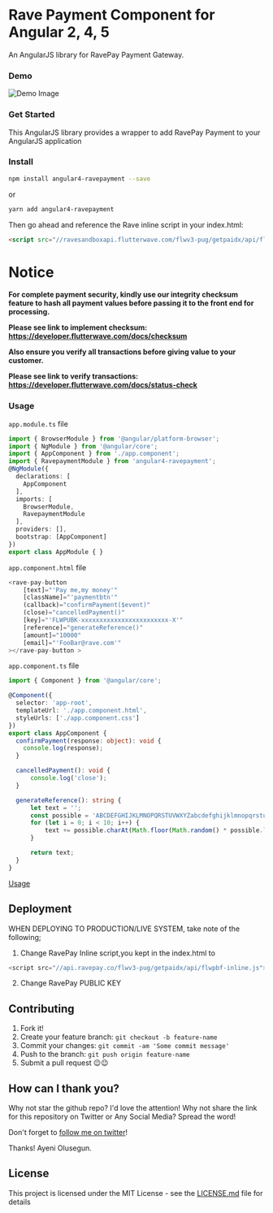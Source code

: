 # Rave Payment Component for Angular 2, 4, 5
An AngularJS library for RavePay Payment Gateway.

### Demo
![Demo Image](demo.png?raw=true "Demo Image")

### Get Started

This AngularJS library provides a wrapper to add RavePay Payment to your AngularJS application

### Install
```bash
npm install angular4-ravepayment --save
```

or

```bash
yarn add angular4-ravepayment 
```

Then go ahead and reference the Rave inline script in your index.html:
```html
<script src="//ravesandboxapi.flutterwave.com/flwv3-pug/getpaidx/api/flwpbf-inline.js"></script>
```

# Notice

**For complete payment security, kindly use our integrity checksum feature to hash all payment values before passing it to the front end for processing.**

**Please see link to implement checksum: https://developer.flutterwave.com/docs/checksum**

**Also ensure you verify all transactions before giving value to your customer.**

**Please see link to verify transactions: https://developer.flutterwave.com/docs/status-check**


### Usage
`app.module.ts` file
```typescript
import { BrowserModule } from '@angular/platform-browser';
import { NgModule } from '@angular/core';
import { AppComponent } from './app.component';
import { RavepaymentModule } from 'angular4-ravepayment';
@NgModule({
  declarations: [
    AppComponent
  ],
  imports: [
    BrowserModule,
    RavepaymentModule
  ],
  providers: [],
  bootstrap: [AppComponent]
})
export class AppModule { }
```
`app.component.html` file
```typescript jsx
<rave-pay-button
    [text]="'Pay me,my money'"
    [className]="'paymentbtn'"
    (callback)="confirmPayment($event)"
    (close)="cancelledPayment()"
    [key]="'FLWPUBK-xxxxxxxxxxxxxxxxxxxxxxxx-X'"
    [reference]="generateReference()"
    [amount]="10000"
    [email]="'FooBar@rave.com'"
></rave-pay-button >
```
`app.component.ts` file
```typescript
import { Component } from '@angular/core';

@Component({
  selector: 'app-root',
  templateUrl: './app.component.html',
  styleUrls: ['./app.component.css']
})
export class AppComponent {
  confirmPayment(response: object): void {
    console.log(response);
  }

  cancelledPayment(): void {
      console.log('close');
  }

  generateReference(): string {
      let text = '';
      const possible = 'ABCDEFGHIJKLMNOPQRSTUVWXYZabcdefghijklmnopqrstuvwxyz0123456789';
      for (let i = 0; i < 10; i++) {
          text += possible.charAt(Math.floor(Math.random() * possible.length));
      }

      return text;
  }
}
````
[Usage](./src/app/app.component.html)

## Deployment
WHEN DEPLOYING TO PRODUCTION/LIVE SYSTEM, take note of the following;
1) Change RavePay Inline script,you kept in the index.html to 
```javascript
<script src="//api.ravepay.co/flwv3-pug/getpaidx/api/flwpbf-inline.js"></script>
```
2) Change RavePay PUBLIC KEY

## Contributing
1. Fork it!
2. Create your feature branch: `git checkout -b feature-name`
3. Commit your changes: `git commit -am 'Some commit message'`
4. Push to the branch: `git push origin feature-name`
5. Submit a pull request 😉😉

## How can I thank you?

Why not star the github repo? I'd love the attention! Why not share the link for this repository on Twitter or Any Social Media? Spread the word!

Don't forget to [follow me on twitter](https://twitter.com/iamraphson)!

Thanks!
Ayeni Olusegun.

## License
This project is licensed under the MIT License - see the [LICENSE.md](LICENSE.md) file for details

